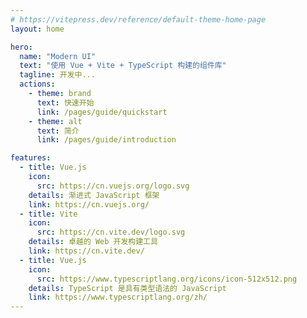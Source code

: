 ```yaml
---
# https://vitepress.dev/reference/default-theme-home-page
layout: home

hero:
  name: "Modern UI"
  text: "使用 Vue + Vite + TypeScript 构建的组件库"
  tagline: 开发中...
  actions:
    - theme: brand
      text: 快速开始
      link: /pages/guide/quickstart
    - theme: alt
      text: 简介
      link: /pages/guide/introduction

features:
  - title: Vue.js
    icon:
      src: https://cn.vuejs.org/logo.svg
    details: 渐进式 JavaScript 框架
    link: https://cn.vuejs.org/
  - title: Vite
    icon:
      src: https://cn.vite.dev/logo.svg
    details: 卓越的 Web 开发构建工具
    link: https://cn.vite.dev/
  - title: Vue.js
    icon:
      src: https://www.typescriptlang.org/icons/icon-512x512.png
    details: TypeScript 是具有类型语法的 JavaScript
    link: https://www.typescriptlang.org/zh/
---
```


